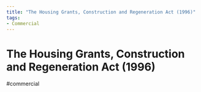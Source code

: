 ```yaml
---
title: "The Housing Grants, Construction and Regeneration Act (1996)"
tags: 
- Commercial
---
```

# The Housing Grants, Construction and Regeneration Act (1996)

#commercial 